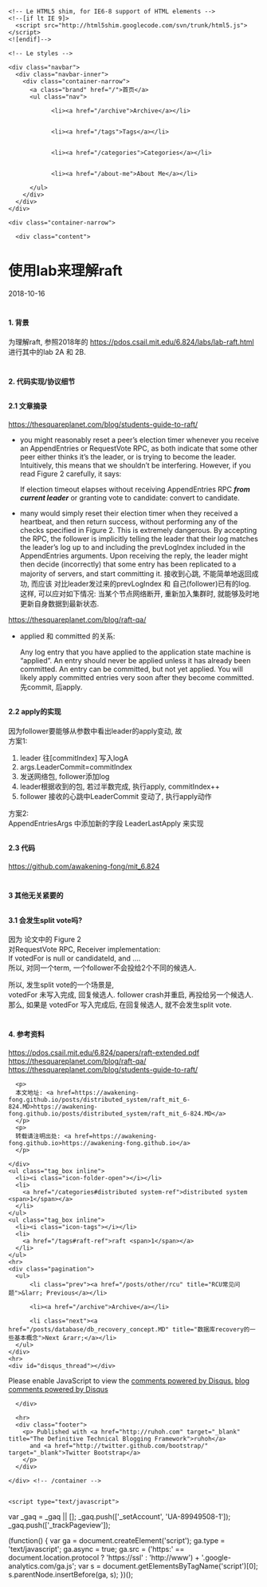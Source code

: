 <!DOCTYPE html>
<html lang="en">
  <head>
    <meta charset="utf-8">
    <title>使用lab来理解raft</title>
    <meta name="viewport" content="width=device-width, initial-scale=1.0">
    <meta name="author" content="awaken_ing">

    <!-- Le HTML5 shim, for IE6-8 support of HTML elements -->
    <!--[if lt IE 9]>
      <script src="http://html5shim.googlecode.com/svn/trunk/html5.js"></script>
    <![endif]-->

    <!-- Le styles -->
<link href='/assets/stylesheets/bootstrap.min-cda5ce8bd759b8186e71e4929410abbf.css' type='text/css' rel='stylesheet' media='all'>
<link href='/assets/stylesheets/style-e81fa375b231bedf6cb2dbc6653570cc.css' type='text/css' rel='stylesheet' media='all'>
<link href='/assets/stylesheets/google_prettify/sons-of-obsidian-afb0925bfa2d994f17dab93e13fbf999.css' type='text/css' rel='stylesheet' media='all'>
    <!-- Le fav and touch icons -->
  <!-- Update these with your own images
    <link rel="shortcut icon" href="images/favicon.ico">
    <link rel="apple-touch-icon" href="images/apple-touch-icon.png">
    <link rel="apple-touch-icon" sizes="72x72" href="images/apple-touch-icon-72x72.png">
    <link rel="apple-touch-icon" sizes="114x114" href="images/apple-touch-icon-114x114.png">
  -->
  </head>

  <body>

    <div class="navbar">
      <div class="navbar-inner">
        <div class="container-narrow">
          <a class="brand" href="/">首页</a>
          <ul class="nav">
              
                <li><a href="/archive">Archive</a></li>
              
              
                <li><a href="/tags">Tags</a></li>
              
              
                <li><a href="/categories">Categories</a></li>
              
              
                <li><a href="/about-me">About Me</a></li>
              
          </ul>
        </div>
      </div>
    </div>

    <div class="container-narrow">

      <div class="content">
        
<div class="page-header">
  <h1>使用lab来理解raft </h1>
</div>

<div class="row-fluid post-full">
  <div class="span12">
    <div class="date">
      <span>2018-10-16</strong>
    </div>
    <div class="content">
      <h1 id="toc_0"><h4>1. 背景</h4></h1>

<p>为理解raft, 参照2018年的 <a href="https://pdos.csail.mit.edu/6.824/labs/lab-raft.html">https://pdos.csail.mit.edu/6.824/labs/lab-raft.html</a> 
进行其中的lab 2A 和 2B.</p>

<h1 id="toc_1"><h4>2. 代码实现/协议细节</h4></h1>

<h2 id="toc_2"><h4>2.1 文章摘录</h4></h2>

<p><a href="https://thesquareplanet.com/blog/students-guide-to-raft/">https://thesquareplanet.com/blog/students-guide-to-raft/</a></p>

<ul>
<li><p>you might reasonably reset a peer’s election timer whenever you receive an AppendEntries or RequestVote RPC, as both indicate that some other peer either thinks it’s the leader, or is trying to become the leader. Intuitively, this means that we shouldn’t be interfering. However, if you read Figure 2 carefully, it says:</p>

<p>If election timeout elapses without receiving AppendEntries RPC <strong><em>from current leader</em></strong> or granting vote to candidate: convert to candidate. 
​</p></li>
<li><p>many would simply reset their election timer when they received a heartbeat, and then return success, without performing any of the checks specified in Figure 2. This is extremely dangerous. By accepting the RPC, the follower is implicitly telling the leader that their log matches the leader’s log up to and including the prevLogIndex included in the AppendEntries arguments. Upon receiving the reply, the leader might then decide (incorrectly) that some entry has been replicated to a majority of servers, and start committing it.
接收到心跳, 不能简单地返回成功, 而应该 对比leader发过来的prevLogIndex 和 自己(follower)已有的log.
这样, 可以应对如下情况: 当某个节点网络断开, 重新加入集群时, 就能够及时地更新自身数据到最新状态.</p></li>
</ul>

<p><a href="https://thesquareplanet.com/blog/raft-qa/">https://thesquareplanet.com/blog/raft-qa/</a></p>

<ul>
<li><p>applied 和 committed 的关系:</p>

<p>Any log entry that you have applied to the application state machine is “applied”. An entry should never be applied unless it has already been committed. An entry can be committed, but not yet applied. You will likely apply committed entries very soon after they become committed.
先commit, 后apply.</p></li>
</ul>

<h2 id="toc_3"><h4>2.2 apply的实现</h4></h2>

<p>因为follower要能够从参数中看出leader的apply变动, 故<br>
方案1: </p>

<ol>
<li>leader 往[commitIndex] 写入logA<br></li>
<li>args.LeaderCommit=commitIndex<br></li>
<li>发送网络包, follower添加log<br></li>
<li>leader根据收到的包, 若过半数完成, 执行apply,  commitIndex++<br></li>
<li>follower 接收的心跳中LeaderCommit 变动了, 执行apply动作<br></li>
</ol>

<p>方案2:<br>
AppendEntriesArgs 中添加新的字段 LeaderLastApply 来实现</p>

<h2 id="toc_4"><h4>2.3 代码</h4></h2>

<p><a href="https://github.com/awakening-fong/mit_6.824">https://github.com/awakening-fong/mit_6.824</a></p>

<h1 id="toc_5"><h4>3 其他无关紧要的</h4></h1>

<h2 id="toc_6"><h4>3.1 会发生split vote吗?</h4></h2>

<p>因为 论文中的 Figure 2<br>
对RequestVote RPC, Receiver implementation:<br>
If votedFor is null or candidateId, and ....<br>
所以, 对同一个term, 一个follower不会投给2个不同的候选人.</p>

<p>所以, 发生split vote的一个场景是,<br>
votedFor 未写入完成, 回复候选人. follower crash并重启, 再投给另一个候选人.<br>
那么, 如果是  votedFor 写入完成后, 在回复候选人, 就不会发生split vote.</p>

<h1 id="toc_7"><h4>4. 参考资料</h4></h1>

<p><a href="https://pdos.csail.mit.edu/6.824/papers/raft-extended.pdf">https://pdos.csail.mit.edu/6.824/papers/raft-extended.pdf</a><br>
<a href="https://thesquareplanet.com/blog/raft-qa/">https://thesquareplanet.com/blog/raft-qa/</a><br>
<a href="https://thesquareplanet.com/blog/students-guide-to-raft/">https://thesquareplanet.com/blog/students-guide-to-raft/</a>  </p>

	  <p>
	  本文地址: <a href=https://awakening-fong.github.io/posts/distributed_system/raft_mit_6-824.MD>https://awakening-fong.github.io/posts/distributed_system/raft_mit_6-824.MD</a>
	  </p>
	  <p>
	  转载请注明出处: <a href=https://awakening-fong.github.io>https://awakening-fong.github.io</a>
	  </p>
	  
    </div>
    <ul class="tag_box inline">
      <li><i class="icon-folder-open"></i></li>
      <li>
        <a href="/categories#distributed system-ref">distributed system <span>1</span></a>
      </li>
    </ul>
    <ul class="tag_box inline">
      <li><i class="icon-tags"></i></li>
      <li>
        <a href="/tags#raft-ref">raft <span>1</span></a>
      </li>
    </ul>
    <hr>
    <div class="pagination">
      <ul>
          <li class="prev"><a href="/posts/other/rcu" title="RCU常见问题">&larr; Previous</a></li>

          <li><a href="/archive">Archive</a></li>

          <li class="next"><a href="/posts/database/db_recovery_concept.MD" title="数据库recovery的一些基本概念">Next &rarr;</a></li>
      </ul>
    </div>
    <hr>
    <div id="disqus_thread"></div>
<script>
    var disqus_developer = 1;
    var disqus_shortname = 'awakening-fong'; // required: replace example with your forum shortname
    /* * * DON'T EDIT BELOW THIS LINE * * */
    (function() {
        var dsq = document.createElement('script'); dsq.type = 'text/javascript'; dsq.async = true;
        dsq.src = '//' + disqus_shortname + '.disqus.com/embed.js';
        (document.getElementsByTagName('head')[0] || document.getElementsByTagName('body')[0]).appendChild(dsq);
    })();
</script>
<noscript>Please enable JavaScript to view the <a href="http://disqus.com/?ref_noscript">comments powered by Disqus.</a></noscript>
<a href="http://disqus.com" class="dsq-brlink">blog comments powered by <span class="logo-disqus">Disqus</span></a>

  </div>
</div>


      </div>

      <hr>
      <div class="footer">
        <p> Published with <a href="http://ruhoh.com" target="_blank" title="The Definitive Technical Blogging Framework">ruhoh</a>
          and <a href="http://twitter.github.com/bootstrap/" target="_blank">Twitter Bootstrap</a>
        </p>
      </div>

    </div> <!-- /container -->

    
    <script type="text/javascript">

  var _gaq = _gaq || [];
  _gaq.push(['_setAccount', 'UA-89949508-1']);
  _gaq.push(['_trackPageview']);
  

  (function() {
    var ga = document.createElement('script'); ga.type = 'text/javascript'; ga.async = true;
    ga.src = ('https:' == document.location.protocol ? 'https://ssl' : 'http://www') + '.google-analytics.com/ga.js';
    var s = document.getElementsByTagName('script')[0]; s.parentNode.insertBefore(ga, s);
  })();

</script>


    
  </body>
</html>
